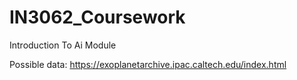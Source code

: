 # IN3062_Coursework
 Introduction To Ai Module

Possible data:
https://exoplanetarchive.ipac.caltech.edu/index.html
